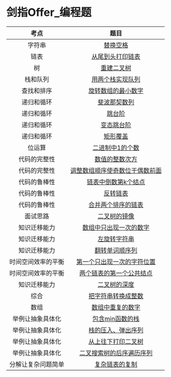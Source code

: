 # 剑指Offer_编程题

|考点|题目|
|:-:|:-:|
|字符串|[替换空格](https://github.com/Maxwell-L/SwordOffer/blob/master/Code/ReplaceSpaceSolution.java)|
|链表|[从尾到头打印链表](https://github.com/Maxwell-L/SwordOffer/blob/master/Code/PrintListFromTailToHeadSolution.java)|
|树|[重建二叉树](https://github.com/Maxwell-L/SwordOffer/blob/master/Code/ReConstructBinaryTreeSolution.java)|
|栈和队列|[用两个栈实现队列](https://github.com/Maxwell-L/SwordOffer/blob/master/Code/QueueSolution.java)|
|查找和排序|[旋转数组的最小数字](https://github.com/Maxwell-L/SwordOffer/blob/master/Code/MinNumberInRotateArraySolution.java)|
|递归和循环|[斐波那契数列](https://github.com/Maxwell-L/SwordOffer/blob/master/Code/FibonacciSolution.java)|
|递归和循环|[跳台阶](https://github.com/Maxwell-L/SwordOffer/blob/master/Code/JumpFloorSolution.java)|
|递归和循环|[变态跳台阶](https://github.com/Maxwell-L/SwordOffer/blob/master/Code/JumpFloorIISolution.java)|
|递归和循环|[矩形覆盖](https://github.com/Maxwell-L/SwordOffer/blob/master/Code/RectCoverSolution.java)|
|位运算|[二进制中1的个数](https://github.com/Maxwell-L/SwordOffer/blob/master/Code/NumberOf1Solution.java)|
|代码的完整性|[数值的整数次方](https://github.com/Maxwell-L/SwordOffer/blob/master/Code/PowerSolution.java)|
|代码的完整性|[调整数组顺序使奇数位于偶数前面](https://github.com/Maxwell-L/SwordOffer/blob/master/Code/ReOrderArraySolution.java)|
|代码的鲁棒性|[链表中倒数第k个结点](https://github.com/Maxwell-L/SwordOffer/blob/master/Code/FindKthToTailSolution.java)|
|代码的鲁棒性|[反转链表](https://github.com/Maxwell-L/SwordOffer/blob/master/Code/ReverseListSolution.java)|
|代码的鲁棒性|[合并两个排序的链表](https://github.com/Maxwell-L/SwordOffer/blob/master/Code/MergeSolution.java)|
|面试思路|[二叉树的镜像](https://github.com/Maxwell-L/SwordOffer/blob/master/Code/MirrorSolution.java)|
|知识迁移能力|[数组中只出现一次的数字](https://github.com/Maxwell-L/SwordOffer/blob/master/Code/FindNumsAppearOnceSolution.java)|
|知识迁移能力|[左旋转字符串](https://github.com/Maxwell-L/SwordOffer/blob/master/Code/LeftRotateStringSolution.java)|
|知识迁移能力|[翻转单词顺序列](https://github.com/Maxwell-L/SwordOffer/blob/master/Code/ReverseSentenceSolution.java)|
|时间空间效率的平衡|[第一个只出现一次的字符位置](https://github.com/Maxwell-L/SwordOffer/blob/master/Code/FirstNotRepeatingCharSolution.java)|
|时间空间效率的平衡|[两个链表的第一个公共结点](https://github.com/Maxwell-L/SwordOffer/blob/master/Code/FindFirstCommonNodeSolution.java)|
|知识迁移能力|[二叉树的深度](https://github.com/Maxwell-L/SwordOffer/blob/master/Code/TreeDepthSolution.java)|
|综合|[把字符串转换成整数](https://github.com/Maxwell-L/SwordOffer/blob/master/Code/StrToIntSolution.java)|
|数组|[数组中重复的数字](https://github.com/Maxwell-L/SwordOffer/blob/master/Code/DuplicateSolution.java)|
|举例让抽象具体化|[包含min函数的栈](https://github.com/Maxwell-L/SwordOffer/blob/master/Code/MinStackSolution.java)|
|举例让抽象具体化|[栈的压入、弹出序列](https://github.com/Maxwell-L/SwordOffer/blob/master/Code/IsPopOrderSolution.java)|
|举例让抽象具体化|[从上往下打印二叉树](https://github.com/Maxwell-L/SwordOffer/blob/master/Code/PrintFromTopToBottomSolution.java)|
|举例让抽象具体化|[二叉搜索树的后序遍历序列](https://github.com/Maxwell-L/SwordOffer/blob/master/Code/VerifySquenceOfBSTSolution.java)|
|分解让复杂问题简单|[复杂链表的复制](https://github.com/Maxwell-L/SwordOffer/blob/master/Code/CloneSolution.java)|

